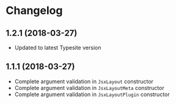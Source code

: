 # Changelog

## 1.2.1 (2018-03-27)
 * Updated to latest Typesite version
 
## 1.1.1 (2018-03-27)
 * Complete argument validation in `JsxLayout` constructor
 * Complete argument validation in `JsxLayoutMeta` constructor
 * Complete argument validation in `JsxLayoutPlugin` constructor
